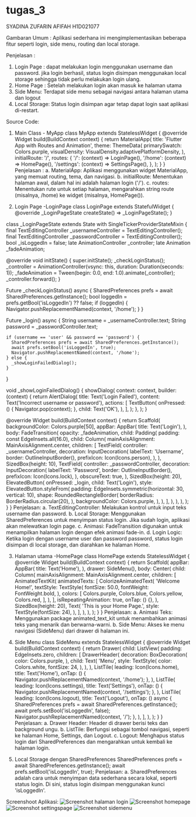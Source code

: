 # tugas_3

SYADINA ZUFARIN AFIFAH
H1D021077

Gambaran Umum :
Aplikasi sederhana ini mengimplementasikan beberapa fitur seperti login, side menu, routing dan local storage.

Penjelasan :
1. Login Page : dapat melakukan login menggunakan username dan password. jika login berhasil, status login disimpan menggunakan local storage sehingga tidak perlu melakukan login ulang.
2. Home Page : Setelah melakukan login akan masuk ke halaman utama
3. Side Menu: Terdapat side menu sebagai navigasi antara halaman utama dan logout
4. Local Storage: Status login disimpan agar tetap dapat login saat aplikasi di-restart. 

Source Code:
1. Main Class - MyApp
   class MyApp extends StatelessWidget {
   @override
   Widget build(BuildContext context) {
   return MaterialApp(
   title: 'Flutter App with Routes and Animation',
   theme: ThemeData(
   primarySwatch: Colors.purple,
   visualDensity: VisualDensity.adaptivePlatformDensity,
   ),
   initialRoute: '/',
   routes: {
   '/': (context) => LoginPage(),
   '/home': (context) => HomePage(),
   '/settings': (context) => SettingsPage(),
   },
   );
   }
   }
Penjelasan :
a. MaterialApp: Aplikasi menggunakan widget MaterialApp, yang memuat routing, tema, dan navigasi.
b. initialRoute: Menentukan halaman awal, dalam hal ini adalah halaman login ('/').
c. routes: Menentukan rute untuk setiap halaman, mengarahkan string route (misalnya, /home) ke widget (misalnya, HomePage()).

2. Login Page -LoginPage
   class LoginPage extends StatefulWidget {
   @override
   _LoginPageState createState() => _LoginPageState();
   }

class _LoginPageState extends State<LoginPage> with SingleTickerProviderStateMixin {
final TextEditingController _usernameController = TextEditingController();
final TextEditingController _passwordController = TextEditingController();
bool _isLoggedIn = false;
late AnimationController _controller;
late Animation<double> _fadeAnimation;

@override
void initState() {
super.initState();
_checkLoginStatus();
_controller = AnimationController(vsync: this, duration: Duration(seconds: 1));
_fadeAnimation = Tween<double>(begin: 0.0, end: 1.0).animate(_controller);
_controller.forward();
}

Future<void> _checkLoginStatus() async {
SharedPreferences prefs = await SharedPreferences.getInstance();
bool loggedIn = prefs.getBool('isLoggedIn') ?? false;
if (loggedIn) {
Navigator.pushReplacementNamed(context, '/home');
}
}

Future<void> _login() async {
String username = _usernameController.text;
String password = _passwordController.text;

    if (username == 'user' && password == 'password') {
      SharedPreferences prefs = await SharedPreferences.getInstance();
      await prefs.setBool('isLoggedIn', true);
      Navigator.pushReplacementNamed(context, '/home');
    } else {
      _showLoginFailedDialog();
    }
}

void _showLoginFailedDialog() {
showDialog(
context: context,
builder: (context) {
return AlertDialog(
title: Text('Login Failed'),
content: Text('Incorrect username or password'),
actions: [
TextButton(
onPressed: () {
Navigator.pop(context);
},
child: Text('OK'),
),
],
);
},
);
}

@override
Widget build(BuildContext context) {
return Scaffold(
backgroundColor: Colors.purple[50],
appBar: AppBar(
title: Text('Login'),
),
body: FadeTransition(
opacity: _fadeAnimation,
child: Padding(
padding: const EdgeInsets.all(16.0),
child: Column(
mainAxisAlignment: MainAxisAlignment.center,
children: [
TextField(
controller: _usernameController,
decoration: InputDecoration(
labelText: 'Username',
border: OutlineInputBorder(),
prefixIcon: Icon(Icons.person),
),
),
SizedBox(height: 10),
TextField(
controller: _passwordController,
decoration: InputDecoration(
labelText: 'Password',
border: OutlineInputBorder(),
prefixIcon: Icon(Icons.lock),
),
obscureText: true,
),
SizedBox(height: 20),
ElevatedButton(
onPressed: _login,
child: Text('Login'),
style: ElevatedButton.styleFrom(
padding: EdgeInsets.symmetric(horizontal: 30, vertical: 10),
shape: RoundedRectangleBorder(
borderRadius: BorderRadius.circular(20),
),
backgroundColor: Colors.purple,
),
),
],
),
),
),
);
}
}
Penjelasan:
a. TextEditingController: Melakukan kontrol untuk input teks username dan password.
b. Local Storage: Menggunakan SharedPreferences untuk menyimpan status login. Jika sudah login, aplikasi akan melewatkan login page.
c. Animasi: FadeTransition digunakan untuk menampilkan halaman login dengan efek animasi fade-in.
d. Login Logic: Ketika login dengan username user dan password password, status login disimpan di local storage, dan diarahkan ke halaman Home.

3. Halaman utama -HomePage
   class HomePage extends StatelessWidget {
   @override
   Widget build(BuildContext context) {
   return Scaffold(
   appBar: AppBar(
   title: Text('Home'),
   ),
   drawer: SideMenu(),
   body: Center(
   child: Column(
   mainAxisAlignment: MainAxisAlignment.center,
   children: [
   AnimatedTextKit(
   animatedTexts: [
   ColorizeAnimatedText(
   'Welcome Home!',
   textStyle: TextStyle(
   fontSize: 50.0,
   fontWeight: FontWeight.bold,
   ),
   colors: [
   Colors.purple,
   Colors.blue,
   Colors.yellow,
   Colors.red,
   ],
   ),
   ],
   isRepeatingAnimation: true,
   onTap: () {},
   ),
   SizedBox(height: 20),
   Text(
   'This is your Home Page.',
   style: TextStyle(fontSize: 24),
   ),
   ],
   ),
   ),
   );
   }
   }
Penjelasan:
a. Animasi Teks: Menggunakan package animated_text_kit untuk menambahkan animasi teks yang menarik dan berwarna-warni.
b. Side Menu: Akses ke menu navigasi (SideMenu) dari drawer di halaman ini.

4. Side Menu
   class SideMenu extends StatelessWidget {
   @override
   Widget build(BuildContext context) {
   return Drawer(
   child: ListView(
   padding: EdgeInsets.zero,
   children: [
   DrawerHeader(
   decoration: BoxDecoration(
   color: Colors.purple,
   ),
   child: Text(
   'Menu',
   style: TextStyle(
   color: Colors.white,
   fontSize: 24,
   ),
   ),
   ),
   ListTile(
   leading: Icon(Icons.home),
   title: Text('Home'),
   onTap: () {
   Navigator.pushReplacementNamed(context, '/home');
   },
   ),
   ListTile(
   leading: Icon(Icons.settings),
   title: Text('Settings'),
   onTap: () {
   Navigator.pushReplacementNamed(context, '/settings');
   },
   ),
   ListTile(
   leading: Icon(Icons.logout),
   title: Text('Logout'),
   onTap: () async {
   SharedPreferences prefs = await SharedPreferences.getInstance();
   await prefs.setBool('isLoggedIn', false);
   Navigator.pushReplacementNamed(context, '/');
   },
   ),
   ],
   ),
   );
   }
   }
Penjelasan:
a. Drawer Header: Header di drawer berisi teks dan background ungu.
b. ListTile: Berfungsi sebagai tombol navigasi, seperti ke halaman Home, Settings, dan Logout.
c. Logout: Menghapus status login dari SharedPreferences dan mengarahkan untuk kembali ke halaman login.

5. Local Storage dengan SharedPreferences
   SharedPreferences prefs = await SharedPreferences.getInstance();
   await prefs.setBool('isLoggedIn', true);
Penjelasan:
a. SharedPreferences adalah cara untuk menyimpan data sederhana secara lokal, seperti status login. Di sini, status login disimpan menggunakan kunci 'isLoggedIn'.

Screenshoot Aplikasi:
![Screenshot halaman login](assets/halaman%20login.png)
![Screenshot homepage](assets/homepage.png)
![Screenshot settingspage](assets/settings.png)
![Screenshot sidemenu](assets/sidemenu.png)




   


   
